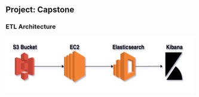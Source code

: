 ## <b>Project: Capstone</b>

### <b>ETL Architecture</b>

<img src="capstone_etl.png" width="650" height="150" ></b>